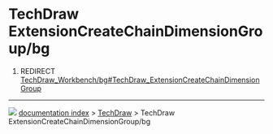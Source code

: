# TechDraw ExtensionCreateChainDimensionGroup/bg
1.  REDIRECT [TechDraw_Workbench/bg#TechDraw_ExtensionCreateChainDimensionGroup](TechDraw_Workbench/bg#TechDraw_ExtensionCreateChainDimensionGroup.md)



---
![](images/Button_right.svg) [documentation index](../README.md) > [TechDraw](TechDraw_Workbench.md) > TechDraw ExtensionCreateChainDimensionGroup/bg
